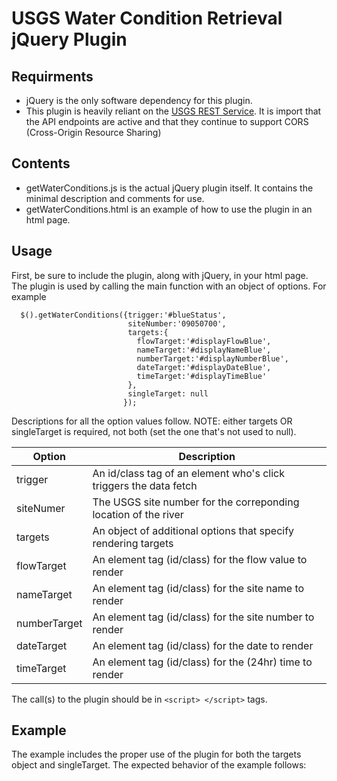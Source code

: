 # USGS Water Condition Retrieval jQuery Plugin

## Requirments
* jQuery is the only software dependency for this plugin.
* This plugin is heavily reliant on the [USGS REST Service](https://waterservices.usgs.gov/rest/IV-Service.html#Testing). It is import that the API endpoints are active and that they continue to support CORS (Cross-Origin Resource Sharing)

## Contents
* getWaterConditions.js is the actual jQuery plugin itself. It contains the minimal description and comments for use.
* getWaterConditions.html is an example of how to use the plugin in an html page.

## Usage
First, be sure to include the plugin, along with jQuery, in your html page. The plugin is used by calling the main function with an object of options. For example
```
  $().getWaterConditions({trigger:'#blueStatus', 
                          siteNumber:'09050700', 
                          targets:{
                            flowTarget:'#displayFlowBlue',
                            nameTarget:'#displayNameBlue',
                            numberTarget:'#displayNumberBlue',
                            dateTarget:'#displayDateBlue',
                            timeTarget:'#displayTimeBlue'
                          },
                          singleTarget: null
                         });

```

Descriptions for all the option values follow. NOTE: either targets OR singleTarget is required, not both (set the one that's not used to null).

| Option | Description |
| ------ | ----------- |
| trigger | An id/class tag of an element who's click triggers the data fetch |
| siteNumer | The USGS site number for the correponding location of the river |
| targets | An object of additional options that specify rendering targets |
| flowTarget | An element tag (id/class) for the flow value to render |
| nameTarget | An element tag (id/class) for the site name  to render |
| numberTarget | An element tag (id/class) for the site number to render |
| dateTarget | An element tag (id/class) for the date to render |
| timeTarget | An element tag (id/class) for the (24hr) time to render |

The call(s) to the plugin should be in `<script> </script>` tags. 

## Example
The example includes the proper use of the plugin for both the targets object and singleTarget. The expected behavior of the example follows:
